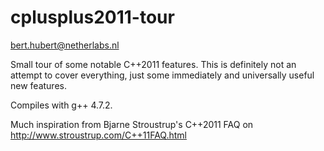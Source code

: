 cplusplus2011-tour
==================
bert.hubert@netherlabs.nl

Small tour of some notable C++2011 features. This is definitely not an
attempt to cover everything, just some immediately and universally useful
new features.

Compiles with g++ 4.7.2. 

Much inspiration from Bjarne Stroustrup's C++2011 FAQ on
http://www.stroustrup.com/C++11FAQ.html

